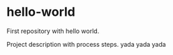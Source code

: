 # hello-world
First repository with hello world.

Project description with process steps.
  yada yada yada
